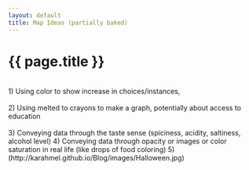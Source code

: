 ```yaml
---
layout: default
title: Map Ideas (partially baked)
---
```


{{ page.title }}
================
<br />
1) Using color to show increase in choices/instances, <br /><br />
2) Using melted to crayons to make a graph, potentially about access to education<br /><br />
3) Conveying data through the taste sense (spiciness, acidity, saltiness, alcohol level)
4) Conveying data through opacity or images or color saturation in real life (like drops of food coloring)
5) 
(http://karahmel.github.io/Blog/images/Halloween.jpg)



